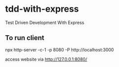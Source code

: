 # tdd-with-express

Test Driven Development With Express

## To run client

npx http-server -c-1 -p 8080 -P http://localhost:3000

access website via http://127.0.0.1:8080/
